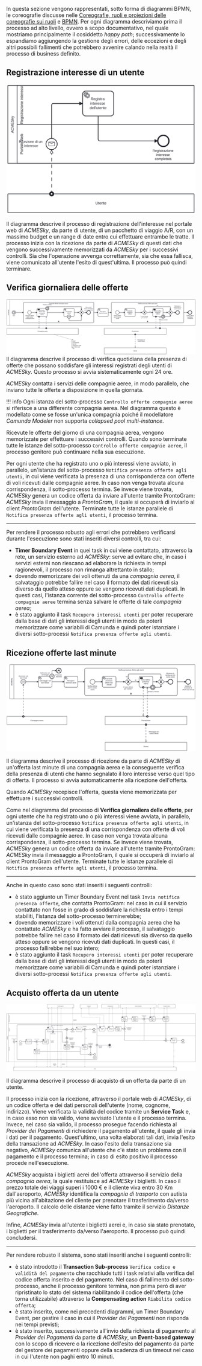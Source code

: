 In questa sezione vengono rappresentati, sotto forma di diagrammi BPMN, le coreografie discusse nelle [Coreografie, ruoli e proiezioni delle coreografie sui ruoli](coreografie.md) e [BPMN](bpmn.md). Per ogni diagramma descriviamo prima il processo ad alto livello, ovvero a scopo documentativo, nel quale mostriamo principalmente il cosiddetto *happy path*; successivamente lo espandiamo aggiungendo la gestione degli errori, delle eccezioni e degli altri possibili fallimenti che potrebbero avvenire calando nella realtà il processo di business definito.

<a name="registerInterest"></a>
## Registrazione interesse di un utente

![!Processo di registrazione di un interesse da parte di un utente](assets/bpmn/bpmn-scopo-implementativo/RegistrazioneInteresseUtente.png)

Il diagramma descrive il processo di registrazione dell'interesse nel portale web di *ACMESky*, da parte di utente, di un pacchetto di viaggio A/R, con un massimo budget e un range di date entro cui effettuare entrambe le tratte. Il processo inizia con la ricezione da parte di *ACMESky* di questi dati che vengono successivamente memorizzati da *ACMESky* per i successivi controlli. Sia che l'operazione avvenga correttamente, sia che essa fallisca, viene comunicato all'utente l'esito di quest'ultima. Il processo può quindi terminare.


<a name="dailyCheck"></a>
## Verifica giornaliera delle offerte

![!Processo di verifica giornaliera delle offerte delle compagnie aeree](assets/bpmn/bpmn-scopo-implementativo/VerificaGiornaliera.png)
Il diagramma descrive il processo di verifica quotidiana della presenza di offerte che possano soddisfare gli interessi registrati degli utenti di *ACMESky*. Questo processo si avvia sistematicamente ogni 24 ore.

*ACMESky* contatta i servizi delle compagnie aeree, in modo parallelo, che inviano tutte le offerte a disposizione in quella giornata.

!!! info
    Ogni istanza del sotto-processo `Controllo offerte compagnie aeree` si riferisce a una differente compagnia aerea. Nel diagramma questo è modellato come se fosse un'unica compagnia poiché il modellatore *Camunda Modeler* non supporta *collapsed pool multi-instance*.

Ricevute le offerte del giorno di una compagnia aerea, vengono memorizzate per effettuare i successivi controlli. Quando sono terminate tutte le istanze del sotto-processo `Controllo offerte compagnie aeree`, il processo genitore può continuare nella sua esecuzione.

Per ogni utente che ha registrato uno o più interessi viene avviato, in parallelo, un'istanza del sotto-processo `Notifica presenza offerte agli utenti`, in cui viene verificata la presenza di una corrispondenza con offerte di voli ricevuti dalle compagnie aeree. In caso non venga trovata alcuna corrispondenza, il sotto-processo termina. Se invece viene trovata, *ACMESky* genera un codice offerta da inviare all'utente tramite ProntoGram: *ACMESky* invia il messaggio a *ProntoGram*, il quale si occuperà di inviarlo al client *ProntoGram* dell'utente.
Terminate tutte le istanze parallele di `Notifica presenza offerte agli utenti`, il processo termina.

--- 

Per rendere il processo robusto agli errori che potrebbero verificarsi durante l'esecuzione sono stati inseriti diversi controlli, tra cui:

- **Timer Boundary Event** in quei task in cui viene contattato, attraverso la rete, un servizio esterno ad *ACMESky*: serve ad evitare che, in caso i servizi esterni non riescano ad elaborare la richiesta in tempi ragionevoli, il processo non rimanga altrettanto in stallo;
- dovendo memorizzare dei voli ottenuti da una *compagnia aerea*, il salvataggio potrebbe fallire nel caso il formato dei dati ricevuti sia diverso da quello atteso oppure se vengono ricevuti dati duplicati. In questi casi, l'istanza corrente del sotto-processo `Controllo offerte compagnie aeree` termina senza salvare le offerte di tale *compagnia aerea*;
- è stato aggiunto il task `Recupero interessi utenti` per poter recuperare dalla base di dati gli interessi degli utenti in modo da poterli memorizzare come variabili di Camunda e quindi poter istanziare i diversi sotto-processi `Notifica presenza offerte agli utenti`.

## Ricezione offerte last minute

![!Processo di ricezione delle offerte last minute (scopo implementativo)](assets/bpmn/bpmn-scopo-implementativo/NotificaVoliLastMinute.png)

Il diagramma descrive il processo di ricezione da parte di *ACMESky* di un'offerta last minute di una compagnia aerea e la conseguente verifica della presenza di utenti che hanno segnalato il loro interesse verso quel tipo di offerta. Il processo si avvia automaticamente alla ricezione dell'offerta.

Quando *ACMESky* recepisce l'offerta, questa viene memorizzata per effettuare i successivi controlli.

Come nel diagramma del processo di **Verifica giornaliera delle offerte**, per ogni utente che ha registrato uno o più interessi viene avviata, in parallelo, un'istanza del sotto-processo `Notifica presenza offerte agli utenti`, in cui viene verificata la presenza di una corrispondenza con offerte di voli ricevuti dalle compagnie aeree. In caso non venga trovata alcuna corrispondenza, il sotto-processo termina. Se invece viene trovata, *ACMESky* genera un codice offerta da inviare all'utente tramite ProntoGram: *ACMESky* invia il messaggio a ProntoGram, il quale si occuperà di inviarlo al client ProntoGram dell'utente.
Terminate tutte le istanze parallele di `Notifica presenza offerte agli utenti`, il processo termina.

--- 

Anche in questo caso sono stati inseriti i seguenti controlli:

- è stato aggiunto un Timer Boundary Event nel task `Invia notifica presenza offerte`, che contatta ProntoGram: nel caso in cui il servizio contattato non fosse in grado di soddisfare la richiesta entro i tempi stabiliti, l'istanza del sotto-processo terminerebbe;
- dovendo memorizzare i voli ottenuti dalla compagnia aerea che ha contattato *ACMESky* e ha fatto avviare il processo, il salvataggio potrebbe fallire nel caso il formato dei dati ricevuti sia diverso da quello atteso oppure se vengono ricevuti dati duplicati. In questi casi, il processo fallirebbe nel suo intero;
- è stato aggiunto il task `Recupero interessi utenti` per poter recuperare dalla base di dati gli interessi degli utenti in modo da poterli memorizzare come variabili di Camunda e quindi poter istanziare i diversi sotto-processi `Notifica presenza offerte agli utenti`.

<a name="buyOffer"></a>
## Acquisto offerta da un utente

![!Processo di acquisto di un'offerta (scopo implementativo)](assets/bpmn/bpmn-scopo-implementativo/AcquistoOfferta.png)

Il diagramma descrive il processo di acquisto di un offerta da parte di un utente.

Il processo inizia con la ricezione, attraverso il portale web di *ACMESky*, di un codice offerta e dei dati personali dell'utente (nome, cognome, indirizzo). Viene verificata la validità del codice tramite un **Service Task** e, in caso esso non sia valido, viene avvisato l'utente e il processo termina. Invece, nel caso sia valido, il processo prosegue facendo richiesta al *Provider dei Pagamenti* di richiedere il pagamento all'utente, il quale gli invia i dati per il pagamento. Quest'ultimo, una volta elaborati tali dati, invia l'esito della transazione ad *ACMESky*. In caso l'esito della transazione sia negativo, *ACMESky* comunica all'utente che c'è stato un problema con il pagamento e il processo termina; in caso di esito positivo il processo procede nell'esecuzione.

*ACMESky* acquista i biglietti aerei dell'offerta attraverso il servizio della *compagnia aerea*, la quale restituisce ad *ACMESky* i biglietti. In caso il prezzo totale dei viaggi superi i 1000 € e il cliente viva entro 30 Km dall'aeroporto, *ACMESky* identifica la *compagnia di trasporto* con autista più vicina all'abitazione del cliente per prenotare il trasferimento da/verso l'aeroporto. Il calcolo delle distanze viene fatto tramite il servizio *Distanze Geografiche*.

Infine, *ACMESky* invia all'utente i biglietti aerei e, in caso sia stato prenotato, i biglietti per il trasferimento da/verso l'aeroporto. Il processo può quindi concludersi. 

--- 

Per rendere robusto il sistema, sono stati inseriti anche i seguenti controlli:

- è stato introdotto il **Transaction Sub-process** `Verifica codice e validità del pagamento` che racchiude tutti i task relativi alla verifica del codice offerta inserito e del pagamento. Nel caso di fallimento del sotto-processo, anche il processo genitore termina, non prima però di aver ripristinato lo stato del sistema riabilitando il codice dell'offerta (che torna utilizzabile) attraverso la **Compensating action** `Riabilita codice offerta`;
- è stato inserito, come nei precedenti diagrammi, un Timer Boundary Event, per gestire il caso in cui il *Provider dei Pagamenti* non risponda nei tempi previsti;
- è stato inserito, successivamente all'invio della richiesta di pagamento al *Provider dei Pagamenti* da parte di *ACMESky*, un **Event-based gateway** con lo scopo di ricevere o la ricezione dell'esito del pagamento da parte del gestore dei pagamenti oppure della scadenza di un timeout nel caso in cui l'utente non paghi entro 10 minuti.